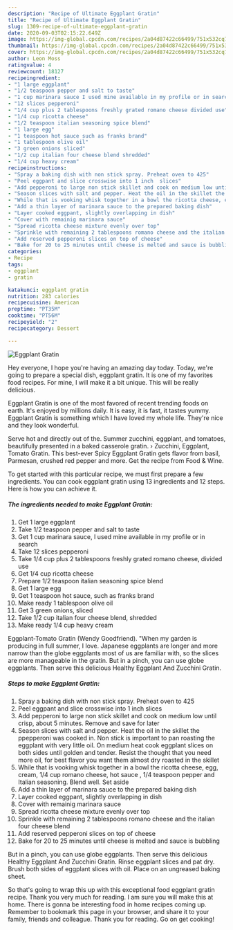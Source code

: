 ```yaml
---
description: "Recipe of Ultimate Eggplant Gratin"
title: "Recipe of Ultimate Eggplant Gratin"
slug: 1309-recipe-of-ultimate-eggplant-gratin
date: 2020-09-03T02:15:22.649Z
image: https://img-global.cpcdn.com/recipes/2a04d87422c66499/751x532cq70/eggplant-gratin-recipe-main-photo.jpg
thumbnail: https://img-global.cpcdn.com/recipes/2a04d87422c66499/751x532cq70/eggplant-gratin-recipe-main-photo.jpg
cover: https://img-global.cpcdn.com/recipes/2a04d87422c66499/751x532cq70/eggplant-gratin-recipe-main-photo.jpg
author: Leon Moss
ratingvalue: 4
reviewcount: 18127
recipeingredient:
- "1 large eggplant"
- "1/2 teaspoon pepper and salt to taste"
- "1 cup marinara sauce I used mine available in my profile or in search"
- "12 slices pepperoni"
- "1/4 cup plus 2 tablespoons freshly grated romano cheese divided use"
- "1/4 cup ricotta cheese"
- "1/2 teaspoon italian seasoning spice blend"
- "1 large egg"
- "1 teaspoon hot sauce such as franks brand"
- "1 tablespoon olive oil"
- "3 green onions sliced"
- "1/2 cup italian four cheese blend shredded"
- "1/4 cup heavy cream"
recipeinstructions:
- "Spray a baking dish with non stick spray. Preheat oven to 425"
- "Peel eggpant and slice crosswise into 1 inch  slices"
- "Add pepperoni to large non stick skillet and cook on medium low until crisp, about 5 minutes. Remove and save for later"
- "Season slices with salt and pepper. Heat the oil in the skillet the ppepperoni was cooked in. Non stick is important to pan roasting the eggplant with very little oil. On medium heat cook eggplant slices on both sides until golden and tender. Resist the thought that you need more oil, for best flavor you want them almost dry roasted in the skillet"
- "While that is vooking whisk together in a bowl the ricotta cheese, egg, cream, 1/4 cup romano cheese, hot sauce , 1/4 teaspoon pepper and Italian  seasoning. Blend well. Set aside"
- "Add a thin layer of marinara sauce to the prepared baking dish"
- "Layer cooked eggpant, slightly overlapping in dish"
- "Cover with remainig marinara sauce"
- "Spread ricotta cheese mixture evenly over top"
- "Sprinkle with remaining 2 tablespoons romano cheese and the italian four cheese blend"
- "Add reserved pepperoni slices on top of cheese"
- "Bake for 20 to 25 minutes until cheese is melted and sauce is bubbling"
categories:
- Recipe
tags:
- eggplant
- gratin

katakunci: eggplant gratin 
nutrition: 283 calories
recipecuisine: American
preptime: "PT35M"
cooktime: "PT56M"
recipeyield: "2"
recipecategory: Dessert

---
```



![Eggplant Gratin](https://img-global.cpcdn.com/recipes/2a04d87422c66499/751x532cq70/eggplant-gratin-recipe-main-photo.jpg)

Hey everyone, I hope you're having an amazing day today. Today, we're going to prepare a special dish, eggplant gratin. It is one of my favorites food recipes. For mine, I will make it a bit unique. This will be really delicious.

Eggplant Gratin is one of the most favored of recent trending foods on earth. It's enjoyed by millions daily. It is easy, it is fast, it tastes yummy. Eggplant Gratin is something which I have loved my whole life. They're nice and they look wonderful.

Serve hot and directly out of the. Summer zucchini, eggplant, and tomatoes, beautifully presented in a baked casserole gratin. › Zucchini, Eggplant, Tomato Gratin. This best-ever Spicy Eggplant Gratin gets flavor from basil, Parmesan, crushed red pepper and more. Get the recipe from Food &amp; Wine.


To get started with this particular recipe, we must first prepare a few ingredients. You can cook eggplant gratin using 13 ingredients and 12 steps. Here is how you can achieve it.

<!--inarticleads1-->

##### The ingredients needed to make Eggplant Gratin:

1. Get 1 large eggplant
1. Take 1/2 teaspoon pepper and salt to taste
1. Get 1 cup marinara sauce, I used mine available in my profile or in search
1. Take 12 slices pepperoni
1. Take 1/4 cup plus 2 tablespoons freshly grated romano cheese, divided use
1. Get 1/4 cup ricotta cheese
1. Prepare 1/2 teaspoon italian seasoning spice blend
1. Get 1 large egg
1. Get 1 teaspoon hot sauce, such as franks brand
1. Make ready 1 tablespoon olive oil
1. Get 3 green onions, sliced
1. Take 1/2 cup italian four cheese blend, shredded
1. Make ready 1/4 cup heavy cream


Eggplant-Tomato Gratin (Wendy Goodfriend). &#34;When my garden is producing in full summer, I love. Japanese eggplants are longer and more narrow than the globe eggplants most of us are familiar with, so the slices are more manageable in the gratin. But in a pinch, you can use globe eggplants. Then serve this delicious Healthy Eggplant And Zucchini Gratin. 

<!--inarticleads2-->

##### Steps to make Eggplant Gratin:

1. Spray a baking dish with non stick spray. Preheat oven to 425
1. Peel eggpant and slice crosswise into 1 inch  slices
1. Add pepperoni to large non stick skillet and cook on medium low until crisp, about 5 minutes. Remove and save for later
1. Season slices with salt and pepper. Heat the oil in the skillet the ppepperoni was cooked in. Non stick is important to pan roasting the eggplant with very little oil. On medium heat cook eggplant slices on both sides until golden and tender. Resist the thought that you need more oil, for best flavor you want them almost dry roasted in the skillet
1. While that is vooking whisk together in a bowl the ricotta cheese, egg, cream, 1/4 cup romano cheese, hot sauce , 1/4 teaspoon pepper and Italian  seasoning. Blend well. Set aside
1. Add a thin layer of marinara sauce to the prepared baking dish
1. Layer cooked eggpant, slightly overlapping in dish
1. Cover with remainig marinara sauce
1. Spread ricotta cheese mixture evenly over top
1. Sprinkle with remaining 2 tablespoons romano cheese and the italian four cheese blend
1. Add reserved pepperoni slices on top of cheese
1. Bake for 20 to 25 minutes until cheese is melted and sauce is bubbling


But in a pinch, you can use globe eggplants. Then serve this delicious Healthy Eggplant And Zucchini Gratin. Rinse eggplant slices and pat dry. Brush both sides of eggplant slices with oil. Place on an ungreased baking sheet. 

So that's going to wrap this up with this exceptional food eggplant gratin recipe. Thank you very much for reading. I am sure you will make this at home. There is gonna be interesting food in home recipes coming up. Remember to bookmark this page in your browser, and share it to your family, friends and colleague. Thank you for reading. Go on get cooking!
